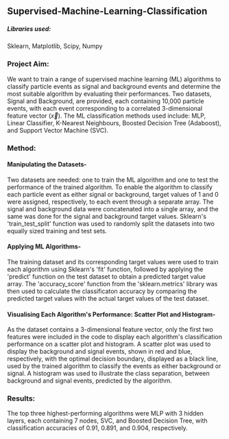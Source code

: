 ## Supervised-Machine-Learning-Classification

##### Libraries used: 
Sklearn, Matplotlib, Scipy, Numpy


### Project Aim: 

We want to train a range of supervised machine learning (ML) algorithms to classify particle events as signal and background events and determine the most suitable algorithm by evaluating their performances. 
Two datasets, Signal and Background, are provided, each containing 10,000 particle events, with each event corresponding to a correlated 3-dimensional feature vector ($\vec{x}$). 
The ML classification methods used include: MLP, Linear Classifier, K-Nearest Neighbours, Boosted Decision Tree (Adaboost), and Support Vector Machine (SVC).



### Method:

#### Manipulating the Datasets-
Two datasets are needed: one to train the ML algorithm and one to test the performance of the trained algorithm. 
To enable the algorithm to classify each particle event as either signal or background, target values of 1 and 0 were assigned, respectively, to each event through a separate array. 
The signal and background data were concatenated into a single array, and the same was done for the signal and background target values. 
Sklearn's 'train_test_split' function was used to randomly split the datasets into two equally sized training and test sets. 


#### Applying ML Algorithms-
The training dataset and its corresponding target values were used to train each algorithm using Sklearn's 'fit' function, followed by applying the 'predict' function on the test dataset to obtain a predicted target value array. 
The 'accuracy_score' function from the 'sklearn.metrics' library was then used to calculate the classificaton accuracy by comparing the predicted target values with the actual target values of the test dataset.


#### Visualising Each Algorithm's Performance: Scatter Plot and Histogram-
As the dataset contains a 3-dimensional feature vector, only the first two features were included in the code to display each algorithm's classification performance on a scatter plot and histogram. 
A scatter plot was used to display the background and signal events, shown in red and blue, respectively, with the optimal decision boundary, displayed as a black line, used by the trained algorithm to classify the events as either background or signal. 
A histogram was used to illustrate the class separation, between background and signal events, predicted by the algorithm. 


### Results:

The top three highest-performing algorithms were MLP with 3 hidden layers, each containing 7 nodes, SVC, and Boosted Decision Tree, with classification accuracies of $0.91$, $0.891$, and $0.904$, respectively. 
